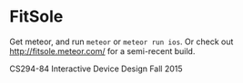 FitSole
===
Get meteor, and run `meteor` or `meteor run ios`. Or check out http://fitsole.meteor.com/ for a semi-recent build.

CS294-84 Interactive Device Design Fall 2015
